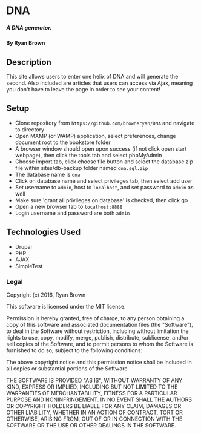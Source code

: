 # DNA
##### A DNA generator.

#### By Ryan Brown

## Description

This site allows users to enter one helix of DNA and will generate the second.  Also included are articles that users can access via Ajax, meaning you don't have to leave the page in order to see your content!

## Setup

* Clone repository from `https://github.com/browneryan/DNA` and navigate to directory
* Open MAMP (or WAMP) application, select preferences, change document root to the bookstore folder
* A browser window should open upon success (if not click open start webpage), then click the tools tab and select phpMyAdmin
* Choose import tab, click choose file button and select the database zip file within sites/db-backup folder named `dna.sql.zip`
* The database name is `dna`
* Click on database name and select privileges tab, then select add user
* Set username to `admin`, host to `localhost`, and set password to `admin` as well
* Make sure 'grant all privileges on database' is checked, then click go
* Open a new browser tab to `localhost:8888`
* Login username and password are both `admin`

## Technologies Used

* Drupal
* PHP
* AJAX
* SimpleTest

### Legal

Copyright (c) 2016, Ryan Brown

This software is licensed under the MIT license.

Permission is hereby granted, free of charge, to any person obtaining a copy of this software and associated documentation files (the "Software"), to deal in the Software without restriction, including without limitation the rights to use, copy, modify, merge, publish, distribute, sublicense, and/or sell copies of the Software, and to permit persons to whom the Software is furnished to do so, subject to the following conditions:

The above copyright notice and this permission notice shall be included in all copies or substantial portions of the Software.

THE SOFTWARE IS PROVIDED "AS IS", WITHOUT WARRANTY OF ANY KIND, EXPRESS OR IMPLIED, INCLUDING BUT NOT LIMITED TO THE WARRANTIES OF MERCHANTABILITY, FITNESS FOR A PARTICULAR PURPOSE AND NONINFRINGEMENT. IN NO EVENT SHALL THE AUTHORS OR COPYRIGHT HOLDERS BE LIABLE FOR ANY CLAIM, DAMAGES OR OTHER LIABILITY, WHETHER IN AN ACTION OF CONTRACT, TORT OR OTHERWISE, ARISING FROM, OUT OF OR IN CONNECTION WITH THE SOFTWARE OR THE USE OR OTHER DEALINGS IN THE SOFTWARE.
